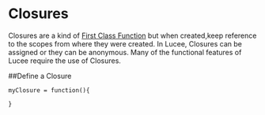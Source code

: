 # Closures

Closures are a kind of [First Class Function](https://rorylaitila.gitbooks.io/lucee/content/first_class_functions.html) but when created,keep reference to the scopes from where they were created. In Lucee, Closures can be assigned or they can be anonymous. Many of the functional features of Lucee require the use of Closures.

##Define a Closure
```
myClosure = function(){
  
}
```




